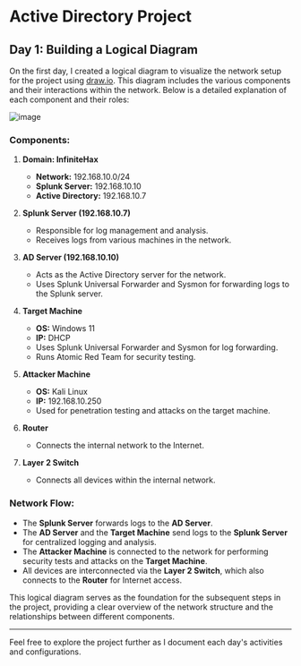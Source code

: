# Active Directory Project

## Day 1: Building a Logical Diagram

On the first day, I created a logical diagram to visualize the network setup for the project using <a href= "https://app.diagrams.net">draw.io</a>. This diagram includes the various components and their interactions within the network. Below is a detailed explanation of each component and their roles:

![image](https://github.com/user-attachments/assets/35ef0387-7e49-4f13-ac79-1a607541f843)


### Components:

1. **Domain: InfiniteHax**
   - **Network:** 192.168.10.0/24
   - **Splunk Server:** 192.168.10.10
   - **Active Directory:** 192.168.10.7

2. **Splunk Server (192.168.10.7)**
   - Responsible for log management and analysis.
   - Receives logs from various machines in the network.

3. **AD Server (192.168.10.10)**
   - Acts as the Active Directory server for the network.
   - Uses Splunk Universal Forwarder and Sysmon for forwarding logs to the Splunk server.

4. **Target Machine**
   - **OS:** Windows 11
   - **IP:** DHCP
   - Uses Splunk Universal Forwarder and Sysmon for log forwarding.
   - Runs Atomic Red Team for security testing.

5. **Attacker Machine**
   - **OS:** Kali Linux
   - **IP:** 192.168.10.250
   - Used for penetration testing and attacks on the target machine.

6. **Router**
   - Connects the internal network to the Internet.

7. **Layer 2 Switch**
   - Connects all devices within the internal network.

### Network Flow:

- The **Splunk Server** forwards logs to the **AD Server**.
- The **AD Server** and the **Target Machine** send logs to the **Splunk Server** for centralized logging and analysis.
- The **Attacker Machine** is connected to the network for performing security tests and attacks on the **Target Machine**.
- All devices are interconnected via the **Layer 2 Switch**, which also connects to the **Router** for Internet access.

This logical diagram serves as the foundation for the subsequent steps in the project, providing a clear overview of the network structure and the relationships between different components.

---

Feel free to explore the project further as I document each day's activities and configurations.
